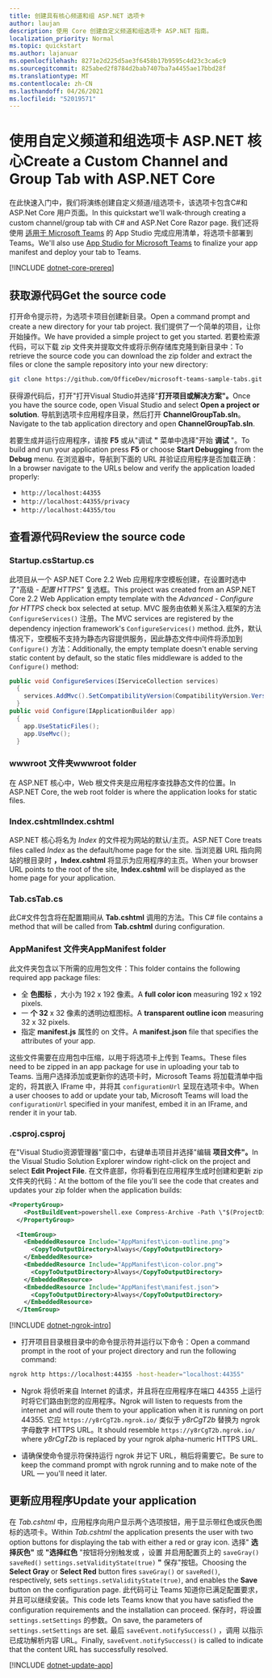 ```yaml
---
title: 创建具有核心频道和组 ASP.NET 选项卡
author: laujan
description: 使用 Core 创建自定义频道和组选项卡 ASP.NET 指南。
localization_priority: Normal
ms.topic: quickstart
ms.author: lajanuar
ms.openlocfilehash: 8271e2d225d5ae3f6458b17b9595c4d23c3ca6c9
ms.sourcegitcommit: 825abed2f8784d2bab7407ba7a4455ae17bbd28f
ms.translationtype: MT
ms.contentlocale: zh-CN
ms.lasthandoff: 04/26/2021
ms.locfileid: "52019571"
---
```

# <a name="create-a-custom-channel-and-group-tab-with-aspnet-core"></a><span data-ttu-id="567d7-103">使用自定义频道和组选项卡 ASP.NET 核心</span><span class="sxs-lookup"><span data-stu-id="567d7-103">Create a Custom Channel and Group Tab with ASP.NET Core</span></span>

<span data-ttu-id="567d7-104">在此快速入门中，我们将演练创建自定义频道/组选项卡，该选项卡包含C#和 ASP.Net Core 用户页面。</span><span class="sxs-lookup"><span data-stu-id="567d7-104">In this quickstart we'll walk-through creating a custom channel/group tab with C# and ASP.Net Core Razor page.</span></span> <span data-ttu-id="567d7-105">我们还将使用 [适用于 Microsoft Teams](~/concepts/build-and-test/app-studio-overview.md) 的 App Studio 完成应用清单，将选项卡部署到 Teams。</span><span class="sxs-lookup"><span data-stu-id="567d7-105">We'll also use [App Studio for Microsoft Teams](~/concepts/build-and-test/app-studio-overview.md) to finalize your app manifest and deploy your tab to Teams.</span></span>

[!INCLUDE [dotnet-core-prereq](~/includes/tabs/dotnet-core-prereq.md)]

## <a name="get-the-source-code"></a><span data-ttu-id="567d7-106">获取源代码</span><span class="sxs-lookup"><span data-stu-id="567d7-106">Get the source code</span></span>

<span data-ttu-id="567d7-107">打开命令提示符，为选项卡项目创建新目录。</span><span class="sxs-lookup"><span data-stu-id="567d7-107">Open a command prompt and create a new directory for your tab project.</span></span> <span data-ttu-id="567d7-108">我们提供了一个简单的项目，让你开始操作。</span><span class="sxs-lookup"><span data-stu-id="567d7-108">We have provided a simple project to get you started.</span></span> <span data-ttu-id="567d7-109">若要检索源代码，可以下载 zip 文件夹并提取文件或将示例存储库克隆到新目录中：</span><span class="sxs-lookup"><span data-stu-id="567d7-109">To retrieve the source code you can download the zip folder and extract the files or clone the sample repository into your new directory:</span></span>

```bash
git clone https://github.com/OfficeDev/microsoft-teams-sample-tabs.git
```

<span data-ttu-id="567d7-110">获得源代码后，打开"打开Visual Studio并选择"**打开项目或解决方案"。**</span><span class="sxs-lookup"><span data-stu-id="567d7-110">Once you have the source code, open Visual Studio and select **Open a project or solution**.</span></span> <span data-ttu-id="567d7-111">导航到选项卡应用程序目录，然后打开 **ChannelGroupTab.sln**。</span><span class="sxs-lookup"><span data-stu-id="567d7-111">Navigate to the tab application directory and open **ChannelGroupTab.sln**.</span></span>

<span data-ttu-id="567d7-112">若要生成并运行应用程序，请按 **F5** 或从"调试 **"** 菜单中选择"开始 **调试** "。</span><span class="sxs-lookup"><span data-stu-id="567d7-112">To build and run your application press **F5** or choose **Start Debugging** from the **Debug** menu.</span></span> <span data-ttu-id="567d7-113">在浏览器中，导航到下面的 URL 并验证应用程序是否加载正确：</span><span class="sxs-lookup"><span data-stu-id="567d7-113">In a browser navigate to the URLs below and verify the application loaded properly:</span></span>

- `http://localhost:44355`
- `http://localhost:44355/privacy`
- `http://localhost:44355/tou`

## <a name="review-the-source-code"></a><span data-ttu-id="567d7-114">查看源代码</span><span class="sxs-lookup"><span data-stu-id="567d7-114">Review the source code</span></span>

### <a name="startupcs"></a><span data-ttu-id="567d7-115">Startup.cs</span><span class="sxs-lookup"><span data-stu-id="567d7-115">Startup.cs</span></span>

<span data-ttu-id="567d7-116">此项目从一个 ASP.NET Core 2.2 Web 应用程序空模板创建，在设置时选中了"高级 *- 配置 HTTPS"* 复选框。</span><span class="sxs-lookup"><span data-stu-id="567d7-116">This project was created from an ASP.NET Core 2.2 Web Application empty template with the *Advanced - Configure for HTTPS* check box selected at setup.</span></span> <span data-ttu-id="567d7-117">MVC 服务由依赖关系注入框架的方法 `ConfigureServices()` 注册。</span><span class="sxs-lookup"><span data-stu-id="567d7-117">The MVC services are registered by the dependency injection framework's `ConfigureServices()` method.</span></span> <span data-ttu-id="567d7-118">此外，默认情况下，空模板不支持为静态内容提供服务，因此静态文件中间件将添加到 `Configure()` 方法：</span><span class="sxs-lookup"><span data-stu-id="567d7-118">Additionally, the empty template doesn't enable serving static content by default, so the static files middleware is added to the `Configure()` method:</span></span>

```csharp
public void ConfigureServices(IServiceCollection services)
  {
    services.AddMvc().SetCompatibilityVersion(CompatibilityVersion.Version_2_2);
  }
public void Configure(IApplicationBuilder app)
  {
    app.UseStaticFiles();
    app.UseMvc();
  }
```

### <a name="wwwroot-folder"></a><span data-ttu-id="567d7-119">wwwroot 文件夹</span><span class="sxs-lookup"><span data-stu-id="567d7-119">wwwroot folder</span></span>

<span data-ttu-id="567d7-120">在 ASP.NET 核心中，Web 根文件夹是应用程序查找静态文件的位置。</span><span class="sxs-lookup"><span data-stu-id="567d7-120">In ASP.NET Core, the web root folder is where the application looks for static files.</span></span>

### <a name="indexcshtml"></a><span data-ttu-id="567d7-121">Index.cshtml</span><span class="sxs-lookup"><span data-stu-id="567d7-121">Index.cshtml</span></span>

<span data-ttu-id="567d7-122">ASP.NET 核心将名为 *Index* 的文件视为网站的默认/主页。</span><span class="sxs-lookup"><span data-stu-id="567d7-122">ASP.NET Core treats files called *Index* as the default/home page for the site.</span></span> <span data-ttu-id="567d7-123">当浏览器 URL 指向网站的根目录时 **，Index.cshtml** 将显示为应用程序的主页。</span><span class="sxs-lookup"><span data-stu-id="567d7-123">When your browser URL points to the root of the site, **Index.cshtml** will be displayed as the home page for your application.</span></span>

### <a name="tabcs"></a><span data-ttu-id="567d7-124">Tab.cs</span><span class="sxs-lookup"><span data-stu-id="567d7-124">Tab.cs</span></span>

<span data-ttu-id="567d7-125">此C#文件包含将在配置期间从 **Tab.cshtml** 调用的方法。</span><span class="sxs-lookup"><span data-stu-id="567d7-125">This C# file contains a method that will be called from **Tab.cshtml** during configuration.</span></span>

### <a name="appmanifest-folder"></a><span data-ttu-id="567d7-126">AppManifest 文件夹</span><span class="sxs-lookup"><span data-stu-id="567d7-126">AppManifest folder</span></span>

<span data-ttu-id="567d7-127">此文件夹包含以下所需的应用包文件：</span><span class="sxs-lookup"><span data-stu-id="567d7-127">This folder contains the following required app package files:</span></span>

- <span data-ttu-id="567d7-128">全 **色图标** ，大小为 192 x 192 像素。</span><span class="sxs-lookup"><span data-stu-id="567d7-128">A **full color icon** measuring 192 x 192 pixels.</span></span>
- <span data-ttu-id="567d7-129">一 **个 32** x 32 像素的透明边框图标。</span><span class="sxs-lookup"><span data-stu-id="567d7-129">A **transparent outline icon** measuring 32 x 32 pixels.</span></span>
- <span data-ttu-id="567d7-130">指定 **manifest.js** 属性的 on 文件。</span><span class="sxs-lookup"><span data-stu-id="567d7-130">A **manifest.json** file that specifies the attributes of your app.</span></span>

<span data-ttu-id="567d7-131">这些文件需要在应用包中压缩，以用于将选项卡上传到 Teams。</span><span class="sxs-lookup"><span data-stu-id="567d7-131">These files need to be zipped in an app package for use in uploading your tab to Teams.</span></span> <span data-ttu-id="567d7-132">当用户选择添加或更新你的选项卡时，Microsoft Teams 将加载清单中指定的，将其嵌入 IFrame 中，并将其 `configurationUrl` 呈现在选项卡中。</span><span class="sxs-lookup"><span data-stu-id="567d7-132">When a user chooses to add or update your tab, Microsoft Teams will load the `configurationUrl` specified in your manifest, embed it in an IFrame, and render it in your tab.</span></span>

### <a name="csproj"></a><span data-ttu-id="567d7-133">.csproj</span><span class="sxs-lookup"><span data-stu-id="567d7-133">.csproj</span></span>

<span data-ttu-id="567d7-134">在"Visual Studio资源管理器"窗口中，右键单击项目并选择"编辑 **项目文件"。**</span><span class="sxs-lookup"><span data-stu-id="567d7-134">In the Visual Studio Solution Explorer window right-click on the project and select **Edit Project File**.</span></span> <span data-ttu-id="567d7-135">在文件底部，你将看到在应用程序生成时创建和更新 zip 文件夹的代码：</span><span class="sxs-lookup"><span data-stu-id="567d7-135">At the bottom of the file you'll see the code that creates and updates your zip folder when the application builds:</span></span>

```xml
<PropertyGroup>
    <PostBuildEvent>powershell.exe Compress-Archive -Path \"$(ProjectDir)AppManifest\*\" -DestinationPath \"$(TargetDir)tab.zip\" -Force</PostBuildEvent>
  </PropertyGroup>

  <ItemGroup>
    <EmbeddedResource Include="AppManifest\icon-outline.png">
      <CopyToOutputDirectory>Always</CopyToOutputDirectory>
    </EmbeddedResource>
    <EmbeddedResource Include="AppManifest\icon-color.png">
      <CopyToOutputDirectory>Always</CopyToOutputDirectory>
    </EmbeddedResource>
    <EmbeddedResource Include="AppManifest\manifest.json">
      <CopyToOutputDirectory>Always</CopyToOutputDirectory>
    </EmbeddedResource>
  </ItemGroup>
```

[!INCLUDE [dotnet-ngrok-intro](~/includes/tabs/dotnet-ngrok-intro.md)]

- <span data-ttu-id="567d7-136">打开项目目录根目录中的命令提示符并运行以下命令：</span><span class="sxs-lookup"><span data-stu-id="567d7-136">Open a command prompt in the root of your project directory and run the following command:</span></span>

```bash
ngrok http https://localhost:44355 -host-header="localhost:44355"
```

- <span data-ttu-id="567d7-137">Ngrok 将侦听来自 Internet 的请求，并且将在应用程序在端口 44355 上运行时将它们路由到您的应用程序。</span><span class="sxs-lookup"><span data-stu-id="567d7-137">Ngrok will listen to requests from the internet and will route them to your application when it is running on port 44355.</span></span> <span data-ttu-id="567d7-138">它应 `https://y8rCgT2b.ngrok.io/` 类似于 *y8rCgT2b* 替换为 ngrok 字母数字 HTTPS URL。</span><span class="sxs-lookup"><span data-stu-id="567d7-138">It should resemble `https://y8rCgT2b.ngrok.io/` where *y8rCgT2b* is replaced by your ngrok alpha-numeric HTTPS URL.</span></span>

- <span data-ttu-id="567d7-139">请确保使命令提示符保持运行 ngrok 并记下 URL，稍后将需要它。</span><span class="sxs-lookup"><span data-stu-id="567d7-139">Be sure to keep the command prompt with ngrok running and to make note of the URL — you'll need it later.</span></span>

## <a name="update-your-application"></a><span data-ttu-id="567d7-140">更新应用程序</span><span class="sxs-lookup"><span data-stu-id="567d7-140">Update your application</span></span>

<span data-ttu-id="567d7-141">在 *Tab.cshtml* 中，应用程序向用户显示两个选项按钮，用于显示带红色或灰色图标的选项卡。</span><span class="sxs-lookup"><span data-stu-id="567d7-141">Within *Tab.cshtml* the application presents the user with two option buttons for displaying the tab with either a red or gray icon.</span></span> <span data-ttu-id="567d7-142">选择" **选择灰色"** 或 **"选择红色** "按钮将分别触发或 ，设置 并启用配置页上的 `saveGray()` `saveRed()` `settings.setValidityState(true)` **"** 保存"按钮。</span><span class="sxs-lookup"><span data-stu-id="567d7-142">Choosing the **Select Gray** or **Select Red** button fires `saveGray()` or `saveRed()`, respectively, sets `settings.setValidityState(true)`, and enables the **Save** button on the configuration page.</span></span> <span data-ttu-id="567d7-143">此代码可让 Teams 知道你已满足配置要求，并且可以继续安装。</span><span class="sxs-lookup"><span data-stu-id="567d7-143">This code lets Teams know that you have satisfied the configuration requirements and the installation can proceed.</span></span> <span data-ttu-id="567d7-144">保存时，将设置 `settings.setSettings` 的参数。</span><span class="sxs-lookup"><span data-stu-id="567d7-144">On save, the parameters of `settings.setSettings` are set.</span></span> <span data-ttu-id="567d7-145">最后 `saveEvent.notifySuccess()` ，调用 以指示已成功解析内容 URL。</span><span class="sxs-lookup"><span data-stu-id="567d7-145">Finally, `saveEvent.notifySuccess()` is called to indicate that the content URL has successfully resolved.</span></span>

[!INCLUDE [dotnet-update-app](~/includes/tabs/dotnet-update-chan-grp-app.md)]


